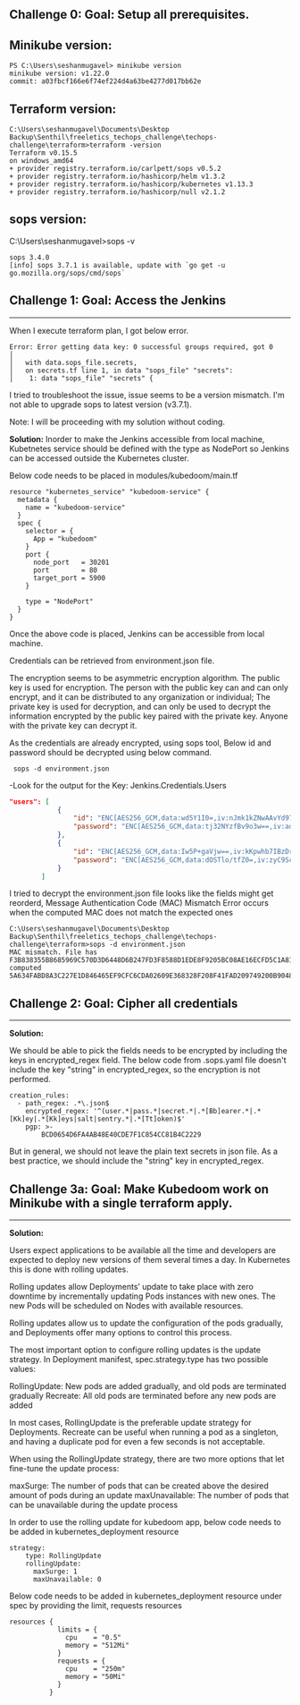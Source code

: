 
## Challenge 0: Goal: Setup all prerequisites.
Minikube version:
-----------------
```
PS C:\Users\seshanmugavel> minikube version
minikube version: v1.22.0
commit: a03fbcf166e6f74ef224d4a63be4277d017bb62e
```

Terraform version:
------------------
```
C:\Users\seshanmugavel\Documents\Desktop Backup\Senthil\freeletics_techops_challenge\techops-challenge\terraform>terraform -version
Terraform v0.15.5
on windows_amd64
+ provider registry.terraform.io/carlpett/sops v0.5.2
+ provider registry.terraform.io/hashicorp/helm v1.3.2
+ provider registry.terraform.io/hashicorp/kubernetes v1.13.3
+ provider registry.terraform.io/hashicorp/null v2.1.2

```

sops version:
-------------
C:\Users\seshanmugavel>sops -v
```
sops 3.4.0
[info] sops 3.7.1 is available, update with `go get -u go.mozilla.org/sops/cmd/sops`

```

## Challenge 1: Goal: Access the Jenkins
-------------------------------------

When I execute terraform plan, I got below error.

```
Error: Error getting data key: 0 successful groups required, got 0
│
│   with data.sops_file.secrets,
│   on secrets.tf line 1, in data "sops_file" "secrets":
│    1: data "sops_file" "secrets" {

```

I tried to troubleshoot the issue, issue seems to be a version mismatch. I'm not able to upgrade sops to latest version (v3.7.1).

Note: I will be proceeding with my solution without coding.

**Solution:**
Inorder to make the Jenkins accessible from local machine, Kubetnetes service should be defined with the type as NodePort so Jenkins can be accessed outside the Kubernetes cluster.

Below code needs to be placed in modules/kubedoom/main.tf

```
resource "kubernetes_service" "kubedoom-service" {
  metadata {
    name = "kubedoom-service"
  }
  spec {
    selector = {
      App = "kubedoom"
    }
    port {
      node_port   = 30201
      port        = 80
      target_port = 5900
    }

    type = "NodePort"
  }
}

```

Once the above code is placed, Jenkins can be accessible from local machine.  

Credentials can be retrieved from environment.json file. 

The encryption seems to be asymmetric encryption algorithm. The public key is used for encryption. The person with the public key can and can only encrypt, and it can be distributed to any organization or individual; The private key is used for decryption, and can only be used to decrypt the information encrypted by the public key paired with the private key. Anyone with the private key can decrypt it.  

As the credentials are already encrypted, using sops tool, Below id and password should be decrypted using below command.

```
 sops -d environment.json
```
-Look for the output for the Key: Jenkins.Credentials.Users

```json
"users": [
			{
				"id": "ENC[AES256_GCM,data:wd5Y1I0=,iv:nJmk1kZNwAAvYd97vz1BZHxfoEotmSE6hxTMz5kHj0E=,tag:Lst9yO/jtP4uT9cOCyhZ1g==,type:str]",
				"password": "ENC[AES256_GCM,data:tj32NYzfBv9o3w==,iv:adUYiTDsI5569XC6dBVNjTxUTeXUyoWBvjO3TMqXGUg=,tag:4rA9WeAIekMHe5K8w7PQXA==,type:str]"
			},
			{
				"id": "ENC[AES256_GCM,data:Iw5P+gaVjw==,iv:kKpwhb7IBzDr2/mQzO7Dj+abBcTXkkH9dxdhePukUlc=,tag:oRednh9TAxTJ8jDu5EGuzw==,type:str]",
				"password": "ENC[AES256_GCM,data:dOSTlo/tfZ0=,iv:zyC9Scc5PEKnMp+fqHIEuguEvjgjVO66TjNe4KpRzHI=,tag:NlcUW7aemckmz3iaeQ1jBg==,type:str]"
			}
		]
```

I tried to decrypt the environment.json file looks like the fields might get reorderd, Message Authentication Code (MAC) Mismatch Error occurs when the computed MAC does not match the expected ones

```
C:\Users\seshanmugavel\Documents\Desktop Backup\Senthil\freeletics_techops_challenge\techops-challenge\terraform>sops -d environment.json
MAC mismatch. File has F3B838355B8685969C570D3D6448D6B247FD3F8588D1EDE8F9205BC08AE16ECFD5C1A811E685B1584ABB024A85D7077B4298E69A3502000A789EC96EEDC8FFCE, computed 5A634FABD8A3C227E1D846465EF9CFC6CDA02609E368328F208F41FAD209749200B9048D6ABA756B3061EA8D03D0BFCD448CEE43EB88E0CC59EEDF16010FABFA

```

## Challenge 2: Goal: Cipher all credentials
----------- 

**Solution:**

We should be able to pick the fields needs to be encrypted by including the keys in encrypted_regex field.
The below code from .sops.yaml file doesn't include the key "string" in encrypted_regex, so the encryption is not performed.

```
creation_rules:
  - path_regex: .*\.json$
    encrypted_regex: '^(user.*|pass.*|secret.*|.*[Bb]earer.*|.*[Kk]ey|.*[Kk]eys|salt|sentry.*|.*[Tt]oken)$'
    pgp: >-
        BCD0654D6FA4AB48E40CDE7F1C854CC81B4C2229

```

But in general, we should not leave the plain text secrets in json file. As a best practice, we should include the "string" key in encrypted_regex.


## Challenge 3a: Goal: Make Kubedoom work on Minikube with a single terraform apply.
-------------

**Solution:**

Users expect applications to be available all the time and developers are expected to deploy new versions of them several times a day. In Kubernetes this is done with rolling updates. 

Rolling updates allow Deployments’ update to take place with zero downtime by incrementally updating Pods instances with new ones. The new Pods will be scheduled on Nodes with available resources.

Rolling updates allow us to update the configuration of the pods gradually, and Deployments offer many options to control this process.

The most important option to configure rolling updates is the update strategy. In Deployment manifest, spec.strategy.type has two possible values:

RollingUpdate: New pods are added gradually, and old pods are terminated gradually
Recreate: All old pods are terminated before any new pods are added

In most cases, RollingUpdate is the preferable update strategy for Deployments. Recreate can be useful when running a pod as a singleton, and having a duplicate pod for even a few seconds is not acceptable.

When using the RollingUpdate strategy, there are two more options that let fine-tune the update process:

maxSurge: The number of pods that can be created above the desired amount of pods during an update
maxUnavailable: The number of pods that can be unavailable during the update process

In order to use the rolling update for kubedoom app, below code needs to be added in kubernetes_deployment resource

```
strategy:
    type: RollingUpdate
    rollingUpdate:
      maxSurge: 1
      maxUnavailable: 0
```

Below code needs to be added in kubernetes_deployment resource under spec by providing the limit, requests resources
```
resources {
            limits = {
              cpu    = "0.5"
              memory = "512Mi"
            }
            requests = {
              cpu    = "250m"
              memory = "50Mi"
            }
          }
```